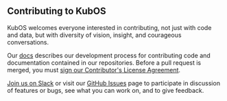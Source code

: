 Contributing to KubOS
---

KubOS welcomes everyone interested in contributing, not just with code and data, but with diversity of vision, insight, and courageous conversations.  

Our [docs](https://docs.kubos.com/latest/contributing/index.html) describes our development process for contributing code and documentation contained in our repositories.  Before a pull request is merged, you must [sign our Contributor's License Agreement](https://www.clahub.com/agreements/kubostech/KubOS).

[Join us on Slack](https://slack.kubos.co/) or visit our [GitHub Issues](https://github.com/kubos/kubos/issues)
page to participate in discussion of features or bugs, see what you can work on, and to give feedback.
